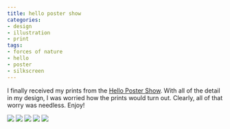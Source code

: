 ```yaml
---
title: hello poster show
categories:
- design
- illustration
- print
tags:
- forces of nature
- hello
- poster
- silkscreen
---
```


I finally received my prints from the [Hello Poster Show](http://hellopostershow.com/). With all of the detail in my design, I was worried how the prints would turn out. Clearly, all of that worry was needless. Enjoy!

![](/blog/old-uploads/2012/04/hello_05.png)
![](/blog/old-uploads/2012/04/hello_01.png)
![](/blog/old-uploads/2012/04/hello_02.png)
![](/blog/old-uploads/2012/04/hello_03.png)
![](/blog/old-uploads/2012/04/hello_04.png)
